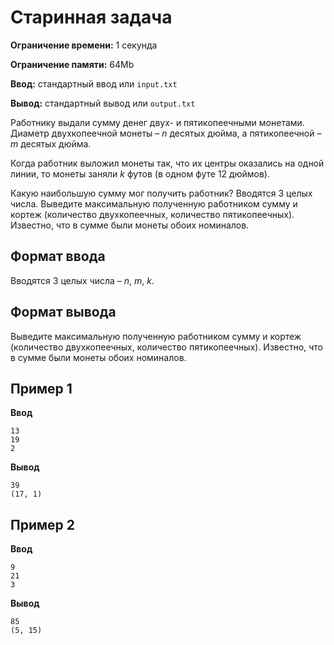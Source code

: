 # Старинная задача

**Ограничение времени:** 1 секунда

**Ограничение памяти:** 64Mb

**Ввод:** стандартный ввод или `input.txt`

**Вывод:** стандартный вывод или `output.txt`

Работнику выдали сумму денег двух- и пятикопеечными монетами. Диаметр двухкопеечной монеты – *n* десятых дюйма, а пятикопеечной – *m* десятых дюйма.

Когда работник выложил монеты так, что их центры оказались на одной линии, то монеты заняли *k* футов (в одном футе 12 дюймов).

Какую наибольшую сумму мог получить работник? Вводятся 3 целых числа. Выведите максимальную полученную работником сумму и кортеж (количество двухкопеечных, количество пятикопеечных). Известно, что в сумме были монеты обоих номиналов.

## Формат ввода

Вводятся 3 целых числа – *n*, *m*, *k*.

## Формат вывода

Выведите максимальную полученную работником сумму и кортеж (количество двухкопеечных, количество пятикопеечных). Известно, что в сумме были монеты обоих номиналов.

## Пример 1

**Ввод**
```
13
19
2
```

**Вывод**
```
39
(17, 1)
```

## Пример 2

**Ввод**
```
9
21
3
```

**Вывод**
```
85
(5, 15)